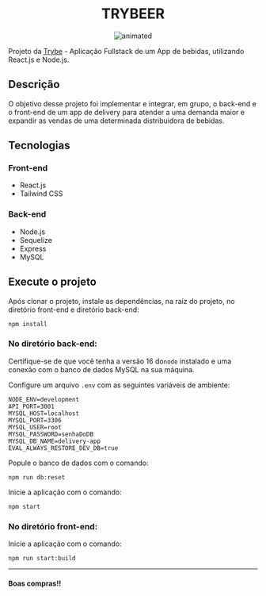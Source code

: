 <h1 align="center"> TRYBEER </H1>

<p align="center"> 
  <img src="DeliveryAPP.gif" alt="animated" />
</p>

Projeto da [Trybe](https://www.betrybe.com/ "Trybe") - Aplicação Fullstack de um App de bebidas, utilizando React.js e Node.js.

## Descrição

O objetivo desse projeto foi implementar e integrar, em grupo, o back-end e o front-end de um app de delivery para atender a uma demanda maior e expandir as vendas de uma determinada distribuidora de bebidas.

## Tecnologias
### Front-end
- React.js
- Tailwind CSS

### Back-end
- Node.js
- Sequelize
- Express
- MySQL

## Execute o projeto

Após clonar o projeto, instale as dependências, na raíz do projeto, no diretório front-end e diretório back-end:


    npm install
### No diretório back-end:
Certifique-se de que você tenha a versão 16 do`node`  instalado e uma conexão com o banco de dados MySQL na sua máquina.

Configure um arquivo `.env`  com as seguintes variáveis de ambiente:



    NODE_ENV=development
    API_PORT=3001
    MYSQL_HOST=localhost
    MYSQL_PORT=3306
    MYSQL_USER=root
    MYSQL_PASSWORD=senhaDoDB
    MYSQL_DB_NAME=delivery-app
    EVAL_ALWAYS_RESTORE_DEV_DB=true

Popule o banco de dados com o comando:

`npm run db:reset`

Inicie a aplicação com o comando:

`npm start`

### No diretório front-end:
Inicie a aplicação com o comando:

`npm run start:build`

------------

#### Boas compras!!
